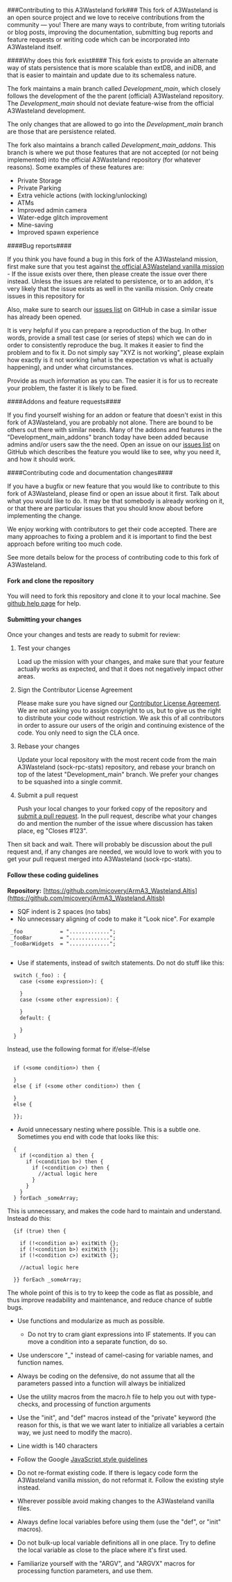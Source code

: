###Contributing to this A3Wasteland fork###
This fork of A3Wasteland is an open source project and we love to receive contributions from the community — you! There are many ways to contribute, from writing tutorials or blog posts, improving the documentation, submitting bug reports and feature requests or writing code which can be incorporated into A3Wasteland itself.

####Why does this fork exist####
This fork exists to provide an alternate way of stats persistence that is more scalable than extDB, and iniDB, and that is easier to maintain and update due to its schemaless nature.
  
The fork maintains a main branch called *Development_main*, which closely follows the development of the the parent (official) A3Wasteland repository. The *Development_main* should not deviate feature-wise from the official A3Wasteland development.
 
The only changes that are allowed to go into the *Development_main* branch are those that are persistence related.
 
The fork also maintains a branch called *Development_main_addons*. This branch is where we put those features that are not accepted (or not being implemented) into the official A3Wasteland repository (for whatever reasons). Some examples of these features are:
 
 * Private Storage
 * Private Parking
 * Extra vehicle actions (with locking/unlocking)
 * ATMs
 * Improved admin camera
 * Water-edge glitch improvement
 * Mine-saving 
 * Improved spawn experience 
 

####Bug reports####


If you think you have found a bug in this fork of the A3Wasteland mission, first make sure that you test against [the official A3Wasteland vanilla mission](https://github.com/A3Wasteland/ArmA3_Wasteland.Altis) - If the issue exists over there, then please create the issue over there instead. Unless the issues are related to persistence, or to an addon, it's very likely that the issue exists as well in the vanilla mission.
Only create issues in this repository for 
 
Also, make sure to search our [issues list](https://github.com/micovery/ArmA3_Wasteland.Altis/issues) on GitHub in case a similar issue has already been opened.

It is very helpful if you can prepare a reproduction of the bug. In other words, provide a small test case (or series of steps) which we can do in order to consistently reproduce the bug. It makes it easier to find the problem and to fix it. Do not simply say "XYZ is not working", please explain how exactly is it not working (what is the expectation vs what is actually happening),  and under what circumstances. 

Provide as much information as you can. The easier it is for us to recreate your problem, the faster it is likely to be fixed.

####Addons and feature requests####

If you find yourself wishing for an addon or feature that doesn't exist in this fork of A3Wasteland, you are probably not alone. There are bound to be others out there with similar needs. Many of the addons and features in the "Development_main_addons" branch today have been added because admins and/or users saw the the need.
Open an issue on our [issues list](https://github.com/micovery/ArmA3_Wasteland.Altis/issues) on GitHub which describes the feature you would like to see, why you need it, and how it should work.

####Contributing code and documentation changes####

If you have a bugfix or new feature that you would like to contribute to this fork of A3Wasteland, please find or open an issue about it first. Talk about what you would like to do. It may be that somebody is already working on it, or that there are particular issues that you should know about before implementing the change.

We enjoy working with contributors to get their code accepted. There are many approaches to fixing a problem and it is important to find the best approach before writing too much code.

See more details below for the process of contributing code to this fork of A3Wasteland.

#### Fork and clone the repository ####

You will need to fork this repository and clone it to your local machine. See 
[github help page](https://help.github.com/articles/fork-a-repo) for help.

#### Submitting your changes ####

Once your changes and tests are ready to submit for review:

1. Test your changes

    Load up the mission with your changes, and make sure that your feature actually works as expected, and that it does not negatively impact other areas.

2. Sign the Contributor License Agreement

    Please make sure you have signed our [Contributor License Agreement](https://www.clahub.com/agreements/micovery/ArmA3_Wasteland.Altis). We are not asking you to assign copyright to us, but to give us the right to distribute your code without restriction. We ask this of all contributors in order to assure our users of the origin and continuing existence of the code. You only need to sign the CLA once.

3. Rebase your changes

    Update your local repository with the most recent code from the main A3Wasteland (sock-rpc-stats) repository, and rebase your branch on top of the latest "Development_main" branch. We prefer your changes to be squashed into a single commit.

4. Submit a pull request

    Push your local changes to your forked copy of the repository and [submit a pull request](https://help.github.com/articles/using-pull-requests). In the pull request, describe what your changes do and mention the number of the issue where discussion has taken place, eg "Closes #123".

Then sit back and wait. There will probably be discussion about the pull request and, if any changes are needed, we would love to work with you to get your pull request merged into A3Wasteland (sock-rpc-stats).


#### Follow these coding guidelines ####

**Repository:** [https://github.com/micovery/ArmA3_Wasteland.Altis](https://github.com/micovery/ArmA3_Wasteland.Altisb)


* SQF indent is 2 spaces (no tabs)
* No unnecessary aligning of code to make it "Look nice". For example

```SQF
 _foo            = ".............";
 _fooBar         = ".............";
 _fooBarWidgets  = ".............";
  
```

* Use if statements, instead of switch statements. Do not do stuff like this:
```
  switch (_foo) : {
    case (<some expression>): {
    
    }
    case (<some other expression): {
    
    }
    default: {
    
    }
  }
```

Instead, use the following format for if/else-if/else

```SQF

  if (<some condition>) then {
  
  }
  else { if (<some other condition>) then {
  
  }
  else {
  
  }};
```


* Avoid unnecessary nesting where possible. This is a subtle one. Sometimes you end with code that looks like this:

```SQF
  {
    if (<condition a) then {
      if (<condition b>) then {
        if (<condition c>) then {
          //actual logic here
        }
      }
    }
  } forEach _someArray;
```

This is unnecessary, and makes the code hard to maintain and understand. Instead do this:

```SQF
  {if (true) then {
  
    if (!<condition a>) exitWith {};
    if (!<condition b>) exitWith {};
    if (!<condition c>) exitWith {};
    
    //actual logic here
  
  }} forEach _someArray;
```

The whole point of this is to try to keep the code as flat as possible, and thus improve readability and maintenance, and reduce chance of subtle bugs.

* Use functions and modularize as much as possible. 
  - Do not try to cram giant expressions into IF statements. If you can move a condition into a separate function, do so.

* Use underscore "_" instead of camel-casing for variable names, and function names.
* Always be coding on the defensive, do not assume that all the parameters passed into a function will always be initialized
* Use the utility macros from the macro.h file to help you out with type-checks, and processing of function arguments
* Use the "init", and "def" macros instead of the "private" keyword (the reason for this, is that we we want later to initialize all variables a certain way, we just need to modify the macro).
* Line width is 140 characters
* Follow the Google [JavaScript style guidelines](http://google-styleguide.googlecode.com/svn/trunk/javascriptguide.xml)
* Do not re-format existing code. If there is legacy code form the A3Wasteland vanilla mission, do not reformat it. Follow the existing style instead.
* Wherever possible avoid making changes to the A3Wasteland vanilla files.
* Always define local variables before using them (use the "def", or "init" macros).
* Do not bulk-up local variable definitions all in one place. Try to define the local variable as close to the place where it's first used.
* Familiarize yourself with the "ARGV", and "ARGVX" macros for processing function parameters, and use them.
